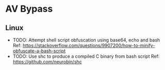 # AV Bypass

## Linux
* TODO: Attempt shell script obfuscation using base64, echo and bash
  Ref: https://stackoverflow.com/questions/9907200/how-to-minify-obfuscate-a-bash-script
* TODO: Use shc to produce a compiled C binary from bash script
  Ref: https://github.com/neurobin/shc
